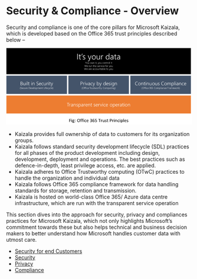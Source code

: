 # Security & Compliance - Overview

Security and compliance is one of the core pillars for Microsoft Kaizala, which is developed based on the Office 365 trust principles described below –

![](Images/SecurityOverview.png)

  * Kaizala provides full ownership of data to customers for its organization groups. 
  * Kaizala follows standard security development lifecycle (SDL) practices for all phases of the product development including design, development, deployment and operations. The best practices such as defence-in-depth, least privilege access, etc. are applied.
  * Kaizala adheres to Office Trustworthy computing (OTwC) practices to handle the organization and individual data 
  * Kaizala follows Office 365 compliance framework for data handling standards for storage, retention and transmission.
  * Kaizala is hosted on world-class Office 365/ Azure data centre infrastructure, which are run with the transparent service operation
  
This section dives into the approach for security, privacy and compliances practices for Microsoft Kaizala, which not only highlights Microsoft’s commitment towards these but also helps technical and business decision makers to better understand how Microsoft handles customer data with utmost care.

* [Security for end Customers](SecurityFeaturesforendcustomers.md)
* [Security](Security.md)
* [Privacy](Privacy.md)
* [Compliance](Compliance.md)

